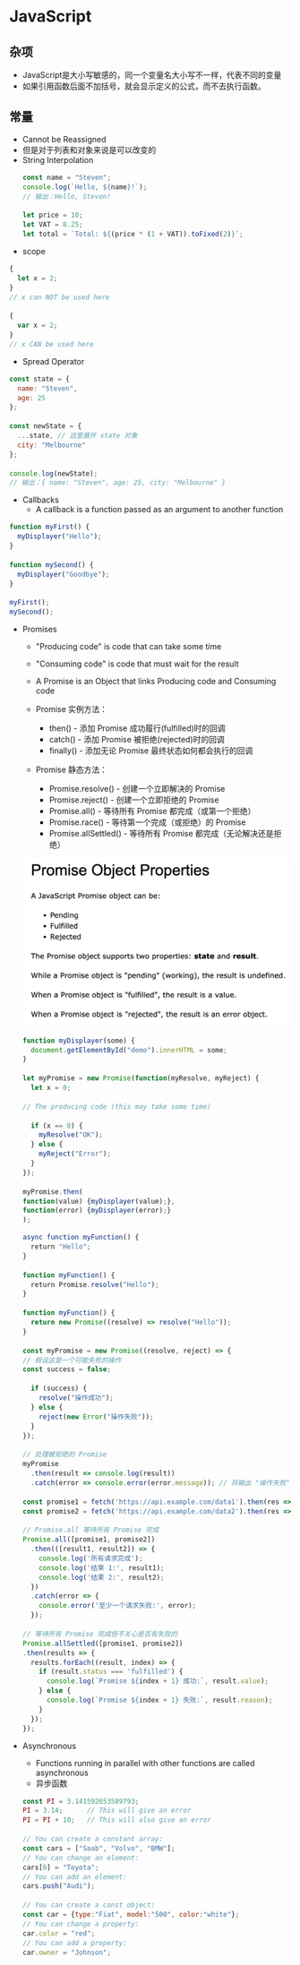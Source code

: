 # JavaScript

## 杂项
- JavaScript是大小写敏感的，同一个变量名大小写不一样，代表不同的变量
- 如果引用函数后面不加括号，就会显示定义的公式，而不去执行函数。

## 常量
- Cannot be Reassigned
- 但是对于列表和对象来说是可以改变的
- String Interpolation
    ``` JavaScript
    const name = "Steven";
    console.log(`Hello, ${name}!`); 
    // 输出：Hello, Steven!

    let price = 10;
    let VAT = 0.25;
    let total = `Total: ${(price * (1 + VAT)).toFixed(2)}`;
    ```
- scope
``` JavaScript
{
  let x = 2;
}
// x can NOT be used here

{
  var x = 2;
}
// x CAN be used here
```

- Spread Operator
```JavaScript
const state = {
  name: "Steven",
  age: 25
};

const newState = {
  ...state, // 这里展开 state 对象
  city: "Melbourne"
};

console.log(newState);
// 输出：{ name: "Steven", age: 25, city: "Melbourne" }
```

- Callbacks
    - A callback is a function passed as an argument to another function

``` JavaScript
function myFirst() {
  myDisplayer("Hello");
}

function mySecond() {
  myDisplayer("Goodbye");
}

myFirst();
mySecond();
```

- Promises

    - "Producing code" is code that can take some time
    - "Consuming code" is code that must wait for the result
    - A Promise is an Object that links Producing code and Consuming code
    -  Promise 实例方法：
        - then() - 添加 Promise 成功履行(fulfilled)时的回调
        - catch() - 添加 Promise 被拒绝(rejected)时的回调
        - finally() - 添加无论 Promise 最终状态如何都会执行的回调

    - Promise 静态方法：
        - Promise.resolve() - 创建一个立即解决的 Promise
        - Promise.reject() - 创建一个立即拒绝的 Promise
        - Promise.all() - 等待所有 Promise 都完成（或第一个拒绝） 
        - Promise.race() - 等待第一个完成（或拒绝）的 Promise
        - Promise.allSettled() - 等待所有 Promise 都完成（无论解决还是拒绝）


    ![alt text](img-cn/promise.png)

    ``` JavaScript
    function myDisplayer(some) {
      document.getElementById("demo").innerHTML = some;
    }

    let myPromise = new Promise(function(myResolve, myReject) {
      let x = 0;

    // The producing code (this may take some time)

      if (x == 0) {
        myResolve("OK");
      } else {
        myReject("Error");
      }
    });

  myPromise.then(
    function(value) {myDisplayer(value);},
    function(error) {myDisplayer(error);}
  );
  ```
  ``` JavaScript
  async function myFunction() {
    return "Hello";
  }

  function myFunction() {
    return Promise.resolve("Hello");
  }

  function myFunction() {
    return new Promise((resolve) => resolve("Hello"));
  }

  const myPromise = new Promise((resolve, reject) => {
  // 假设这是一个可能失败的操作
  const success = false;
  
    if (success) {
      resolve("操作成功");
    } else {
      reject(new Error("操作失败"));
    }
  });

  // 处理被拒绝的 Promise
  myPromise
    .then(result => console.log(result))
    .catch(error => console.error(error.message)); // 将输出 "操作失败"

  const promise1 = fetch('https://api.example.com/data1').then(res => res.json());
  const promise2 = fetch('https://api.example.com/data2').then(res => res.json());

  // Promise.all 等待所有 Promise 完成
  Promise.all([promise1, promise2])
    .then(([result1, result2]) => {
      console.log('所有请求完成');
      console.log('结果 1:', result1);
      console.log('结果 2:', result2);
    })
    .catch(error => {
      console.error('至少一个请求失败:', error);
    });

  // 等待所有 Promise 完成但不关心是否有失败的
  Promise.allSettled([promise1, promise2])
  .then(results => {
    results.forEach((result, index) => {
      if (result.status === 'fulfilled') {
        console.log(`Promise ${index + 1} 成功:`, result.value);
      } else {
        console.log(`Promise ${index + 1} 失败:`, result.reason);
      }
    });
  });
  ```

- Asynchronous
    - Functions running in parallel with other functions are called asynchronous
    - 异步函数
  ``` JavaScript
  const PI = 3.141592653589793;
  PI = 3.14;      // This will give an error
  PI = PI + 10;   // This will also give an error

  // You can create a constant array:
  const cars = ["Saab", "Volvo", "BMW"];
  // You can change an element:
  cars[0] = "Toyota";
  // You can add an element:
  cars.push("Audi");

  // You can create a const object:
  const car = {type:"Fiat", model:"500", color:"white"};
  // You can change a property:
  car.color = "red";
  // You can add a property:
  car.owner = "Johnson";
  ```